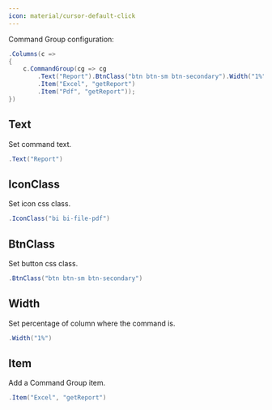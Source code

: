 ```yaml
---
icon: material/cursor-default-click
---
```


Command Group configuration:
```csharp
.Columns(c =>
{
    c.CommandGroup(cg => cg
		.Text("Report").BtnClass("btn btn-sm btn-secondary").Width("1%")
        .Item("Excel", "getReport")
		.Item("Pdf", "getReport"));
})
```

## Text
Set command text.
```csharp
.Text("Report")
```

## IconClass
Set icon css class.
```csharp
.IconClass("bi bi-file-pdf")
```

## BtnClass
Set button css class.
```csharp
.BtnClass("btn btn-sm btn-secondary")
```

## Width
Set percentage of column where the command is.
```csharp
.Width("1%")
```

## Item
Add a Command Group item.
```csharp
.Item("Excel", "getReport")
```

